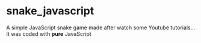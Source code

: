 # snake_javascript
A simple JavaScript snake game made after watch some Youtube tutorials... It was coded with __pure__ JavaScript
